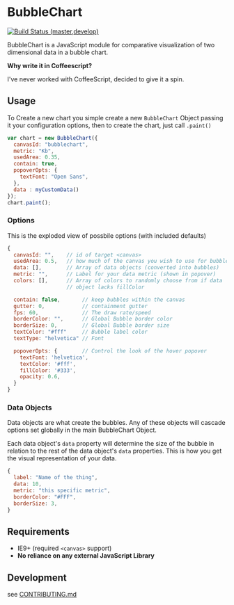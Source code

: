 # BubbleChart

[![Build Status (master,develop)](https://travis-ci.org/jondavidjohn/bubblechart.png?branch=master,develop)](https://travis-ci.org/jondavidjohn/bubblechart)

BubbleChart is a JavaScript module for comparative visualization of two dimensional data in a bubble chart.

**Why write it in Coffeescript?**

I've never worked with CoffeeScript, decided to give it a spin.

## Usage

To Create a new chart you simple create a new `BubbleChart` Object passing it
your configuration options, then to create the chart, just call `.paint()`

```js
var chart = new BubbleChart({
  canvasId: "bubblechart",
  metric: "Kb",
  usedArea: 0.35,
  contain: true,
  popoverOpts: {
    textFont: "Open Sans",
  },
  data : myCustomData()
});
chart.paint();
```

### Options

This is the exploded view of possbile options (with included defaults)

```js
{
  canvasId: "",    // id of target <canvas>
  usedArea: 0.5,   // how much of the canvas you wish to use for bubbles
  data: [],        // Array of data objects (converted into bubbles)
  metric: "",      // Label for your data metric (shown in popover)
  colors: [],      // Array of colors to randomly choose from if data
                   // object lacks fillColor

  contain: false,       // keep bubbles within the canvas
  gutter: 0,            // containment gutter
  fps: 60,              // The draw rate/speed
  borderColor: "",      // Global Bubble border color
  borderSize: 0,        // Global Bubble border size
  textColor: "#fff"     // Bubble label color
  textType: "helvetica" // Font

  popoverOpts: {        // Control the look of the hover popover
    textFont: 'helvetica',
    textColor: '#fff',
    fillColor: '#333',
    opacity: 0.6,
  }
}
```

### Data Objects

Data objects are what create the bubbles.  Any of these objects will cascade
options set globally in the main BubbleChart Object.

Each data object's `data` property will determine the size of the bubble in
relation to the rest of the data object's `data` properties.  This is how you
get the visual representation of your data.

```js
{
  label: "Name of the thing",
  data: 10,
  metric: "this specific metric",
  borderColor: "#FFF",
  borderSize: 3,
}
```

## Requirements

  - IE9+ (required `<canvas>` support)
  - **No reliance on any external JavaScript Library**

## Development

see [CONTRIBUTING.md](https://github.com/jondavidjohn/bubblechart/blob/develop/CONTRIBUTING.md)

